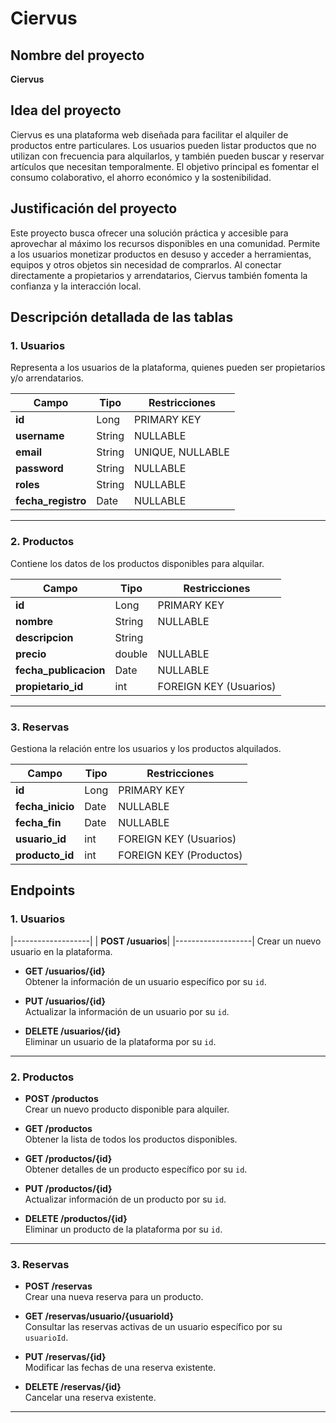 # Ciervus

## Nombre del proyecto
**Ciervus**

## Idea del proyecto
Ciervus es una plataforma web diseñada para facilitar el alquiler de productos entre particulares. Los usuarios pueden listar productos que no utilizan con frecuencia para alquilarlos, y también pueden buscar y reservar artículos que necesitan temporalmente. El objetivo principal es fomentar el consumo colaborativo, el ahorro económico y la sostenibilidad.

## Justificación del proyecto
Este proyecto busca ofrecer una solución práctica y accesible para aprovechar al máximo los recursos disponibles en una comunidad. Permite a los usuarios monetizar productos en desuso y acceder a herramientas, equipos y otros objetos sin necesidad de comprarlos. Al conectar directamente a propietarios y arrendatarios, Ciervus también fomenta la confianza y la interacción local.

## Descripción detallada de las tablas

### 1. Usuarios
Representa a los usuarios de la plataforma, quienes pueden ser propietarios y/o arrendatarios.

| Campo            | Tipo     | Restricciones           |
|-------------------|----------|-------------------------|
| **id**           | Long     | PRIMARY KEY             |
| **username**       | String   | NULLABLE                |
| **email**        | String   | UNIQUE, NULLABLE        |
| **password**   | String   | NULLABLE                |
| **roles**          | String   | NULLABLE                |
| **fecha_registro** | Date    | NULLABLE                |

---

### 2. Productos
Contiene los datos de los productos disponibles para alquilar.

| Campo               | Tipo     | Restricciones           |
|----------------------|----------|-------------------------|
| **id**              | Long     | PRIMARY KEY             |
| **nombre**          | String   | NULLABLE                |
| **descripcion**     | String   |                         |
| **precio**          | double   | NULLABLE                |
| **fecha_publicacion** | Date    | NULLABLE                |
| **propietario_id**  | int      | FOREIGN KEY (Usuarios)  |

---

### 3. Reservas
Gestiona la relación entre los usuarios y los productos alquilados.

| Campo            | Tipo     | Restricciones               |
|-------------------|----------|-----------------------------|
| **id**           | Long     | PRIMARY KEY                 |
| **fecha_inicio** | Date     | NULLABLE                    |
| **fecha_fin**    | Date     | NULLABLE                    |
| **usuario_id**   | int      | FOREIGN KEY (Usuarios)      |
| **producto_id**  | int      | FOREIGN KEY (Productos)     |

## Endpoints

### **1. Usuarios**
|-------------------|
| **POST /usuarios**|
|-------------------|
  Crear un nuevo usuario en la plataforma.

- **GET /usuarios/{id}**  
  Obtener la información de un usuario específico por su `id`.

- **PUT /usuarios/{id}**  
  Actualizar la información de un usuario por su `id`.

- **DELETE /usuarios/{id}**  
  Eliminar un usuario de la plataforma por su `id`.

---

### **2. Productos**

- **POST /productos**  
  Crear un nuevo producto disponible para alquiler.

- **GET /productos**  
  Obtener la lista de todos los productos disponibles.

- **GET /productos/{id}**  
  Obtener detalles de un producto específico por su `id`.

- **PUT /productos/{id}**  
  Actualizar información de un producto por su `id`.

- **DELETE /productos/{id}**  
  Eliminar un producto de la plataforma por su `id`.

---

### **3. Reservas**

- **POST /reservas**  
  Crear una nueva reserva para un producto.

- **GET /reservas/usuario/{usuarioId}**  
  Consultar las reservas activas de un usuario específico por su `usuarioId`.

- **PUT /reservas/{id}**  
  Modificar las fechas de una reserva existente.

- **DELETE /reservas/{id}**  
  Cancelar una reserva existente.

---




